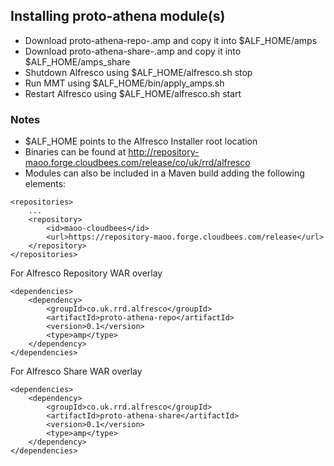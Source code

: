 Installing proto-athena module(s)
---

- Download proto-athena-repo-<version>.amp and copy it into $ALF_HOME/amps
- Download proto-athena-share-<version>.amp and copy it into $ALF_HOME/amps_share
- Shutdown Alfresco using $ALF_HOME/alfresco.sh stop
- Run MMT using $ALF_HOME/bin/apply_amps.sh
- Restart Alfresco using $ALF_HOME/alfresco.sh start

### Notes

- $ALF_HOME points to the Alfresco Installer root location
- Binaries can be found at http://repository-maoo.forge.cloudbees.com/release/co/uk/rrd/alfresco
- Modules can also be included in a Maven build adding the following elements:

```
<repositories>
    ...
    <repository>
        <id>maoo-cloudbees</id>
        <url>https://repository-maoo.forge.cloudbees.com/release</url>
    </repository>
</repositories>
```

For Alfresco Repository WAR overlay
```
<dependencies>
    <dependency>
        <groupId>co.uk.rrd.alfresco</groupId>
        <artifactId>proto-athena-repo</artifactId>
        <version>0.1</version>
        <type>amp</type>
    </dependency>
</dependencies>
```

For Alfresco Share WAR overlay
```
<dependencies>
    <dependency>
        <groupId>co.uk.rrd.alfresco</groupId>
        <artifactId>proto-athena-share</artifactId>
        <version>0.1</version>
        <type>amp</type>
    </dependency>
</dependencies>
```
